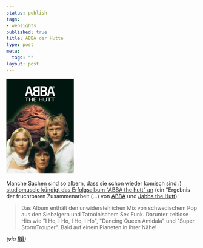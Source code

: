 ```yaml
--- 
status: publish
tags: 
- websights
published: true
title: ABBA der Hutte
type: post
meta: 
  tags: ""
layout: post
---
```

<img src='/media/wp/2007/03/abba-the-hutt.jpg' alt='ABBA der Hutt' class="alignleft" />

Manche Sachen sind so albern, dass sie schon wieder komisch sind :) <a href="http://www.studiomuscle.com/blog/2007/03/09/abba-the-hutt/">studiomuscle kündigt das Erfolgsalbum "ABBA the hutt" an</a> (ein "Ergebnis der fruchtbaren Zusammenarbeit (...) von <a href="http://de.wikipedia.org/wiki/ABBA">ABBA</a> und <a href="http://de.wikipedia.org/wiki/Jabba#Jabba_der_Hutte">Jabba the Hutt</a>):

<blockquote>Das Album enthält den unwiderstehlichen Mix von schwedischem Pop aus den Siebzigern und Tatooinischem Sex Funk. Darunter zeitlose Hits wie "I Ho, I Ho, I Ho, I Ho", "Dancing Queen Amidala" und "Super StormTrouper". Bald auf einem Planeten in Ihrer Nähe!</blockquote>

<em>(via <a href="http://www.boingboing.net/2007/03/09/abba_the_hutt.html">BB</a>)</em>
